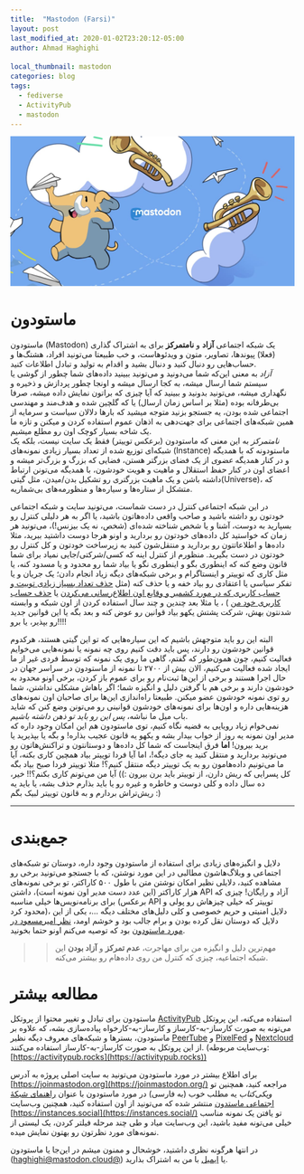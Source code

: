 ```yaml
---
title:  "Mastodon (Farsi)"
layout: post
last_modified_at: 2020-01-02T23:20:12-05:00
author: Ahmad Haghighi

local_thumbnail: mastodon
categories: blog
tags:
  - fediverse
  - ActivityPub
  - mastodon
---
```


![mastodon](/assets/images/mastodon-preview.jpg)

# ماستودون   

ماستودون (Mastodon) یک شبکه اجتماعی **آزاد** و **نامتمرکز** برای به اشتراک گذاری (فعلا) پیوند‌ها، تصاویر، متون و ویدئوهاست، و خب طبیعتا می‌تونید افراد، هشتگ‌ها و حساب‌هایی رو دنبال کنید و دنبال بشید و اقدام به تولید و تبادل اطلاعات کنید.   
*آزاد* به معنی این‌که شما می‌دونید و می‌تونید ببینید داده‌های شما چطور از گوشی یا سیستم شما ارسال میشه، به کجا ارسال میشه و اونجا چطور پردازش و ذخیره و نگهداری میشه، می‌تونید بدونید و ببینید که آیا چیزی که براتون نمایش داده میشه، صرفا بی‌طرفانه بوده (مثلا بر اساس زمان ارسال) یا که گلچین شده و هدف‌مند و مهندسی اجتماعی شده بودن، یه جستجو بزنید متوجه میشید که بارها دلالان سیاست و سرمایه از همین شبکه‌های اجتماعی برای جهت‌دهی به اذهان عموم استفاده کردن و میکنن و تازه ما یک شاخه بسیار کوچک اون رو مطلع میشیم.  
*نامتمرکز* به این معنی که ماستودون (برعکس توییتر) فقط یک سایت نیست، بلکه یک شبکه‌ای توزیع شده از تعداد بسیار زیادی نمونه‌های (Instance) ماستودونه که با همدیگه و در کنار همدیگه *عضوی* از یک فضای بزرگتر هستن، فضایی که بزرگ و بزرگ‌تر میشه و اعضای اون در کنار حفظ استقلال و ماهیت و هویت خودشون، با همدیگه می‌تونن ارتباط داشته باشن و یک ماهیت بزرگتری رو تشکیل بدن/میدن، مثل گیتی(Universe)، که متشکل از ستاره‌ها و سیاره‌ها و منظورمه‌های بی‌شماریه.   

در این شبکه اجتماعی کنترل در دست شماست، می‌تونید سایت و شبکه اجتماعی خودتون رو داشته باشید و صاحب واقعی داده‌هاتون باشید، یا اگر به هر دلیلی کنترل رو بسپارید به دوست، آشنا و یا شخص شناخته شده‌ای (شخص، نه یک بیزنس!)، می‌تونید هر زمان که خواستید کل داده‌های خودتون رو بردارید و اونو هرجا دوست داشتید ببرید، مثلا داده‌ها و اطلاعاتتون رو بردارید و منتقل‌شون کنید به زیرساخت خودتون و کل کنترل رو خودتون در دست بگیرید. منظورم از کنترل اینه که کسی/شرکتی/جایی نمیاد برای شما قانون وضع کنه که اینطوری بگو و اینطوری نگو یا بیاد شما رو محدود و یا مسدود کنه، یا مثل کاری که توییتر و اینستاگرام و برخی شبکه‌های دیگه زیاد انجام دادن؛ یک جریان و یا تفکر سیاسی یا اعتقادی رو بیاد خفه و یا حذف کنه (مثل [حذف تعداد بسیاز زیادی توییت و حساب کاربری که در مورد کشمیر و وقایع اون اطلاع‌رسانی می‌کردن](https://www.newsweek.com/twitter-removes-almost-1m-tweets-kashmir-accused-bowing-indian-censorship-1467721) یا [حذف حساب کاربری خود من](https://twitter.com/haghighi_ahmad/status/1212278113414959104) ) ، یا مثلا بعد چندین و چند سال استفاده کردن از اون شبکه و وابسته شدنتون بهش، شرکت پشتش یکهو بیاد قوانین رو عوض کنه و بعد بگه یا این قوانین جدید رو بپذیر، یا برو!!!! 

البته این رو باید متوجهش باشیم که این سیاره‌هایی که تو این گیتی هستند، هرکدوم قوانین خودشون رو دارند، پس باید دقت کنیم روی چه نمونه یا نمونه‌هایی می‌خوایم فعالیت کنیم، چون همون‌طور که گفتم، گاهی ما روی یک نمونه که توسط فردی غیر از ما ایجاد شده فعالیت می‌کنیم، الان بیش از ۲۷۰۰ تا نمونه از ماستودون در سراسر جهان در حال اجرا هستند و برخی از این‌ها ثبت‌نام رو برای عموم باز کردن، برخی اونو محدود به خودشون دارند و برخی هم با گرفتن دلیل و انگیزه شما؛ اگر باهاش مشکلی نداشتن، شما رو توی نمونه‌ خودشون عضو میکنن. طبیعتا راه‌اندازی این‌ها برای صاحبان اون نمونه‌های هزینه‌هایی داره و اون‌ها برای نمونه‌های خودشون قوانینی رو می‌تونن وضع کنن که شاید باب میل ما نباشه، *پس این رو باید تو ذهن داشته باشیم*.  
نمی‌خوام زیاد رویایی به قضیه نگاه کنیم، توی ماستودون هم این امکان وجود داره که مدیر اون نمونه یه روز از خواب بیدار بشه و یکهو یه قانون عجیب بذاره! و بگه یا بپذیرید یا برید بیرون! **اما** فرق اینجاست که شما کل داده‌ها و دوستانتون و تراکنش‌هاتون رو می‌تونید بردارید و منتقل کنید یه جای دیگه!، اما آیا فردا توییتر بیاد همچین کاری بکنه، آیا ما می‌تونیم داده‌هامون رو به یک توییتر دیگه منتقل کنیم؟! مثلا توییتر فردا صبح بیاد بگه کل پسرایی که ریش دارن، از توییتر باید برن بیرون :)) آیا من می‌تونم کاری بکنم؟!! خیر، ده سال داده و کلی دوست و خاطره و غیره رو یا باید بذارم حذف بشه، یا باید یه ریش‌تراش بردارم و به قانون توییتر لبیک بگم :)     

---  
# جمع‌بندی   
دلایل و انگیزه‌های زیادی برای استفاده از ماستودون وجود داره، دوستان تو شبکه‌های اجتماعی و وبلاگ‌هاشون مطالبی در این مورد نوشتن، که با جستجو می‌تونید برخی رو مشاهده کنید، دلایلی نظیر امکان نوشتن متن با طول ۵۰۰ کاراکتر، تو برخی نمونه‌های هزار کاراکتر (این عدد دست مدیر اون نمونه است)، داشتن API آزاد و رایگان! چیزی که برای برنامه‌نویس‌ها خیلی مناسبه (برعکس API توییتر که خیلی چیزهاش رو پولی و محدود کرد)، دلایل امنیتی و حریم خصوصی و کلی دلیل‌های مختلف دیگه ...، یکی از این دلایل که دوستان نقل کرده بودن و برام جالب بود و خوشم اومد، [نظر امیرمسعود در مورد ماستودون](https://masoud.abkenar.net/blog/fa/2019/03/mastodon-twitter-5-minutes/) بود که توصیه می‌کنم اونو حتما بخونید. 

>> مهم‌ترین دلیل و انگیزه من برای مهاجرت، **عدم تمرکز** و **آزاد بودن** این شبکه اجتماعیه، چیزی که کنترل من روی داده‌هام رو بیشتر می‌کنه.      

# مطالعه بیشتر   
ماستودون برای تبادل و تغییر محتوا از پروتکل  [ActivityPub](https://en.wikipedia.org/wiki/ActivityPub) استفاده می‌کنه، این پروتکل می‌تونه به صورت کارساز-به-کارساز و کارساز-به-کارخواه پیاده‌سازی بشه، که علاوه بر ماستودون، بستر‌ها و شبکه‌های معروف دیگه نظیر [PeerTube](https://joinpeertube.org/) و [PixelFed](https://pixelfed.org/) و [Nextcloud](https://en.wikipedia.org/wiki/Nextcloud) از این پروتکل به صورت کارساز-به-کارساز استفاده می‌کنند. (وب‌سایت مربوطه: [https://activitypub.rocks](https://activitypub.rocks))   

برای اطلاع بیشتر در مورد ماستودون می‌تونید به سایت اصلی پروژه به آدرس [https://joinmastodon.org](https://joinmastodon.org/) مراجعه کنید، همچنین تو *ویکی‌کتاب* یه مطلب خوب (به فارسی) در مورد ماستودون با عنوان 
[راهنمای شبکهٔ اجتماعی ماستدون](https://fa.wikibooks.org/wiki/%D8%B1%D8%A7%D9%87%D9%86%D9%85%D8%A7%DB%8C_%D8%B4%D8%A8%DA%A9%D9%87%D9%94_%D8%A7%D8%AC%D8%AA%D9%85%D8%A7%D8%B9%DB%8C_%D9%85%D8%A7%D8%B3%D8%AA%D8%AF%D9%88%D9%86)
منتشر شده که می‌تونید از اون استفاده کنید، همچنین وب‌سایت [https://instances.social](https://instances.social/) تو یافتن یک نمونه مناسب خیلی می‌تونه مفید باشید، این وب‌سایت میاد و طی چند مرحله فیلتر کردن، یک لیستی از نمونه‌های مورد نظرتون رو بهتون نمایش میده.    

در انتها هرگونه نظری داشتید، خوشحال و ممنون میشم در این‌جا یا ماستودون ([haghighi@mastodon.cloud@](https://mastodon.cloud/@haghighi)) یا [ایمیل](mailto:haghighi@fedoraproject.org) با من به اشتراک بذارید.   
